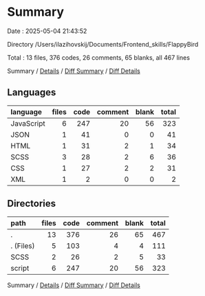 # Summary

Date : 2025-05-04 21:43:52

Directory /Users/ilazihovskij/Documents/Frontend_skills/FlappyBird

Total : 13 files,  376 codes, 26 comments, 65 blanks, all 467 lines

Summary / [Details](details.md) / [Diff Summary](diff.md) / [Diff Details](diff-details.md)

## Languages
| language | files | code | comment | blank | total |
| :--- | ---: | ---: | ---: | ---: | ---: |
| JavaScript | 6 | 247 | 20 | 56 | 323 |
| JSON | 1 | 41 | 0 | 0 | 41 |
| HTML | 1 | 31 | 2 | 1 | 34 |
| SCSS | 3 | 28 | 2 | 6 | 36 |
| CSS | 1 | 27 | 2 | 2 | 31 |
| XML | 1 | 2 | 0 | 0 | 2 |

## Directories
| path | files | code | comment | blank | total |
| :--- | ---: | ---: | ---: | ---: | ---: |
| . | 13 | 376 | 26 | 65 | 467 |
| . (Files) | 5 | 103 | 4 | 4 | 111 |
| SCSS | 2 | 26 | 2 | 5 | 33 |
| script | 6 | 247 | 20 | 56 | 323 |

Summary / [Details](details.md) / [Diff Summary](diff.md) / [Diff Details](diff-details.md)